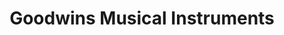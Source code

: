 ---
title: "Goodwins Musical Instruments"
url: /dublin/goodwins-musical-instruments/
shop: Instrumente
---